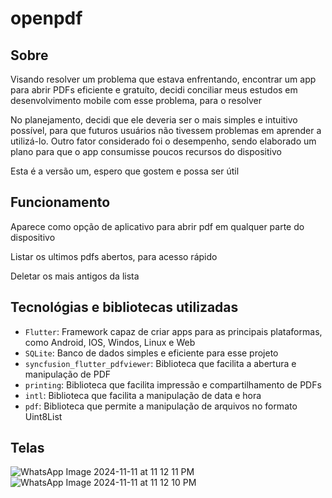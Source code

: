# openpdf
## Sobre
<p>Visando resolver um problema que estava enfrentando, encontrar um app para abrir PDFs eficiente e gratuíto,
  decidi conciliar meus estudos em desenvolvimento mobile com esse problema, para o resolver</p>
<p>No planejamento, decidi que ele deveria ser o mais simples e intuitivo possível, 
  para que futuros usuários não tivessem problemas em aprender a utilizá-lo. Outro fator considerado foi o desempenho, 
  sendo elaborado um plano para que o app consumisse poucos recursos do dispositivo</p>
<p>Esta é a versão um, espero que gostem e possa ser útil</p>

## Funcionamento
<p>Aparece como opção de aplicativo para abrir pdf em qualquer parte do dispositivo</p>

<p>Listar os ultimos pdfs abertos, para acesso rápido</p>

<p>Deletar os mais antigos da lista</p>

## Tecnológias e bibliotecas utilizadas
- ``Flutter``: Framework capaz de criar apps para as principais plataformas, como Android, IOS, Windos, Linux e Web
- ``SQLite``: Banco de dados simples e eficiente para esse projeto
- ``syncfusion_flutter_pdfviewer``: Biblioteca que facilita a abertura e manipulação de PDF
- ``printing``: Biblioteca que facilita impressão e compartilhamento de PDFs
- ``intl``: Biblioteca que facilita a manipulação de data e hora
- ``pdf``: Biblioteca que permite a manipulação de arquivos no formato Uint8List
## Telas
![WhatsApp Image 2024-11-11 at 11 12 11 PM](https://github.com/user-attachments/assets/dfbd7470-f272-4f6d-a11c-e6bbffc219d5)
![WhatsApp Image 2024-11-11 at 11 12 10 PM](https://github.com/user-attachments/assets/0880ffbc-71ae-415b-bb85-b88a24d74b6e)
